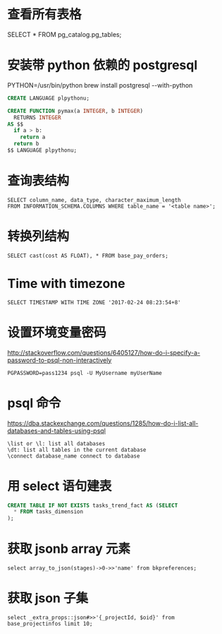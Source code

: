 # 查看所有表格
SELECT * FROM pg_catalog.pg_tables;

# 安装带 python 依赖的 postgresql

PYTHON=/usr/bin/python brew install postgresql --with-python

```sql
CREATE LANGUAGE plpythonu;

CREATE FUNCTION pymax(a INTEGER, b INTEGER)
  RETURNS INTEGER
AS $$
  if a > b:
    return a
  return b
$$ LANGUAGE plpythonu;
```

# 查询表结构

```
SELECT column_name, data_type, character_maximum_length
FROM INFORMATION_SCHEMA.COLUMNS WHERE table_name = '<table name>';
```

# 转换列结构
`SELECT cast(cost AS FLOAT), * FROM base_pay_orders;`

# Time with timezone
`SELECT TIMESTAMP WITH TIME ZONE '2017-02-24 08:23:54+8'`

# 设置环境变量密码

http://stackoverflow.com/questions/6405127/how-do-i-specify-a-password-to-psql-non-interactively

`PGPASSWORD=pass1234 psql -U MyUsername myUserName`

# psql 命令
https://dba.stackexchange.com/questions/1285/how-do-i-list-all-databases-and-tables-using-psql
```
\list or \l: list all databases
\dt: list all tables in the current database
\connect database_name connect to database
```

# 用 select 语句建表
```sql
CREATE TABLE IF NOT EXISTS tasks_trend_fact AS (SELECT
  * FROM tasks_dimension
);
```

# 获取 jsonb array 元素

`select array_to_json(stages)->0->>'name' from bkpreferences;`

# 获取 json 子集

`select _extra_props::json#>>'{_projectId, $oid}' from base_projectinfos limit 10;`
